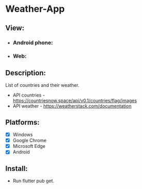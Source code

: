 # Weather-App

## View:
- ### Android phone:
- ### Web:

## Description:
List of countries and their weather.
- API countries - https://countriesnow.space/api/v0.1/countries/flag/images
- API weather - https://weatherstack.com/documentation

## Platforms:
- [X] Windows
- [X] Google Chrome
- [X] Microsoft Edge
- [X] Android

## Install:
- Run flutter pub get.
